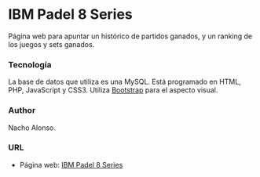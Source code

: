# IBM Padel 8 Series
Página web para apuntar un histórico de partidos ganados, y un ranking de los juegos y sets ganados.

### Tecnología
La base de datos que utiliza es una MySQL.
Está programado en HTML, PHP, JavaScript y CSS3.
Utiliza [Bootstrap](http://getbootstrap.com/) para el aspecto visual. 

### Author
Nacho Alonso.

### URL
* Página web: [IBM Padel 8 Series](http://nachoad.com/ibmpadel8)
